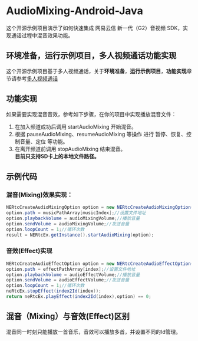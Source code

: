 # AudioMixing-Android-Java

这个开源示例项目演示了如何快速集成 网易云信 新一代（G2）音视频 SDK，实现通话过程中混音效果功能。

## 环境准备，运行示例项目，多人视频通话功能实现

这个开源示例项目基于多人视频通话，关于**环境准备**，**运行示例项目**，**功能实现**章节请参考[多人视频通话](https://github.com/netease-im/Basic-Video-Call/blob/master/Group-Video/NERtcSample-GroupVideoCall-Android-Java/README.md)
## 功能实现

如果需要实现混音音效，参考如下步骤，在你的项目中实现播放混音文件：

1. 在加入频道成功后调用 startAudioMixing 开始混音。
2. 根据 pauseAudioMixing、resumeAudioMixing 等操作 进行 暂停、恢复、控制音量、定位 等功能。
3. 在离开频道前调用 stopAudioMixing 结束混音。
<br>**目前只支持SD卡上的本地文件路径。**

## 示例代码

### 混音(Mixing)效果实现：
```java
NERtcCreateAudioMixingOption option = new NERtcCreateAudioMixingOption();
option.path = musicPathArray[musicIndex];//设置文件地址
option.playbackVolume = audioMixingVolume;//播放音量
option.sendVolume = audioMixingVolume;//发送音量
option.loopCount = 1;//循环次数
result = NERtcEx.getInstance().startAudioMixing(option);
```

### 音效(Effect)实现
```java
NERtcCreateAudioEffectOption option = new NERtcCreateAudioEffectOption();
option.path = effectPathArray[index];//设置文件地址
option.playbackVolume = audioEffectVolume;//播放音量
option.sendVolume = audioEffectVolume;//发送音量
option.loopCount = 1;//循环次数
neRtcEx.stopEffect(index2Id(index));
return neRtcEx.playEffect(index2Id(index),option) == 0;
```

## 混音（Mixing）与音效(Effect)区别
混音同一时刻只能播放一首音乐，音效可以播放多首，并设置不同的Id管理。




